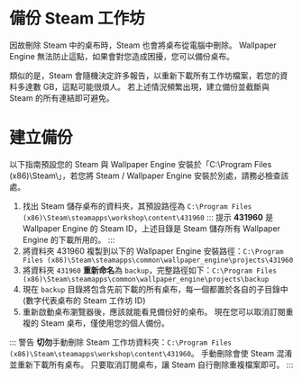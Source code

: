 # 備份 Steam 工作坊

因故刪除 Steam 中的桌布時，Steam 也會將桌布從電腦中刪除。 Wallpaper Engine 無法防止這點，如果會對您造成困擾，您可以備份桌布。

類似的是，Steam 會隨機決定許多報告，以重新下載所有工作坊檔案，若您的資料多達數 GB，這點可能很煩人。 若上述情況頻繁出現，建立備份並截斷與 Steam 的所有連結即可避免。

# 建立備份

以下指南預設您的 Steam 與 Wallpaper Engine 安裝於「C:\Program Files (x86)\Steam\」，若您將 Steam / Wallpaper Engine 安裝於別處，請務必檢查該處。

1. 找出 Steam 儲存桌布的資料夾，其預設路徑為 `C:\Program Files (x86)\Steam\steamapps\workshop\content\431960` ::: 提示 **431960** 是 Wallpaper Engine 的 Steam ID，上述目錄是 Steam 儲存所有 Wallpaper Engine 的下載所用的。 :::
2. 將資料夾 431960 複製到以下的 Wallpaper Engine 安裝路徑：`C:\Program Files (x86)\Steam\steamapps\common\wallpaper_engine\projects\431960`
3. 將資料夾 `431960` **重新命名**為 `backup`，完整路徑如下：`C:\Program Files (x86)\Steam\steamapps\common\wallpaper_engine\projects\backup`
4. 現在 `backup` 目錄將包含先前下載的所有桌布，每一個都置於各自的子目錄中 (數字代表桌布的 Steam 工作坊 ID)
5. 重新啟動桌布瀏覽器後，應該就能看見備份好的桌布。 現在您可以取消訂閱重複的 Steam 桌布，僅使用您的個人備份。

::: 警告 **切勿**手動刪除 Steam 工作坊資料夾：`C:\Program Files (x86)\Steam\steamapps\workshop\content\431960`。 手動刪除會使 Steam 混淆並重新下載所有桌布。 只要取消訂閱桌布，讓 Steam 自行刪除重複檔案即可。 :::